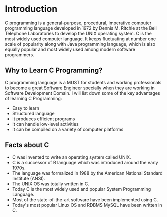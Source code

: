 # Introduction

C programming is a general-purpose, procedural, imperative computer programming language developed in 1972 by Dennis 
M. Ritchie at the Bell Telephone Laboratories to develop the UNIX operating system. C is the most widely used computer 
language. It keeps fluctuating at number one scale of popularity along with Java programming language, which is also 
equally popular and most widely used among modern software programmers.

## Why to Learn C Programming?

C programming language is a MUST for students and working professionals to become a great Software Engineer specially 
when they are working in Software Development Domain. I will list down some of the key advantages of learning C 
Programming:

- Easy to learn
- Structured language
- It produces efficient programs
- It can handle low-level activities
- It can be compiled on a variety of computer platforms

## Facts about C
- C was invented to write an operating system called UNIX.
- C is a successor of B language which was introduced around the early 1970s.
- The language was formalized in 1988 by the American National Standard Institute (ANSI).
- The UNIX OS was totally written in C.
- Today C is the most widely used and popular System Programming Language.
- Most of the state-of-the-art software have been implemented using C.
- Today's most popular Linux OS and RDBMS MySQL have been written in C.
